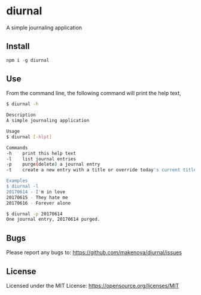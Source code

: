 # diurnal

A simple journaling application

## Install

```js
npm i -g diurnal
```

## Use

From the command line, the following command will print the help text,

```sh
$ diurnal -h

Description
A simple journaling application

Usage
$ diurnal [-hlpt]

Commands
-h    print this help text
-l    list journal entries
-p    purge(delete) a journal entry
-t    create a new entry with a title or override today's current title

Examples
$ diurnal -l
20170614 - I'm in love
20170615 - They hate me
20170616 - Forever alone

$ diurnal -p 20170614
One journal entry, 20170614 purged.
```

## Bugs

Please report any bugs to: https://github.com/makenova/diurnal/issues

## License

Licensed under the MIT License: https://opensource.org/licenses/MIT
